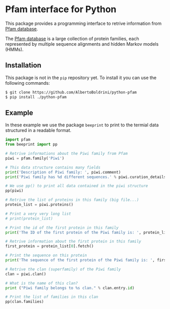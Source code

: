 # Pfam interface for Python
This package provides a programming interface to retrive information from [Pfam database](https://pfam.xfam.org/).

The [Pfam database](https://pfam.xfam.org/) is a large collection of protein families, each represented by multiple sequence alignments and hidden Markov models (HMMs).

## Installation
This package is not in the `pip` repository yet. To install it you can use the following commands:
```sh
$ git clone https://github.com/AlbertoBoldrini/python-pfam
$ pip install ./python-pfam
```


## Example
In these example we use the package `beeprint` to print to the termial data structured in a readable format. 

```python
import pfam
from beeprint import pp

# Retrive informations about the Piwi family from Pfam
piwi = pfam.family('Piwi')

# This data structure contains many fields
print('Description of Piwi family: ', piwi.comment)
print('Piwi family has %d different sequences.' % piwi.curation_details.num_seqs_full)

# We use pp() to print all data contained in the piwi structure
pp(piwi)

# Retrive the list of proteins in this family (big file...)
protein_list = piwi.proteins()

# Print a very very long list
# print(protein_list)

# Print the id of the first protein in this family
print('The ID of the first protein of the Piwi family is: ', protein_list[0].id)

# Retrive information about the first protein in this family
first_protein = protein_list[0].fetch()

# Print the sequence on this protein
print('The sequence of the first protein of the Piwi family is: ', first_protein.sequence)

# Retrive the clan (superfamily) of the Piwi family
clan = piwi.clan()

# What is the name of this clan?
print ("Piwi family belongs to %s clan." % clan.entry.id)

# Print the list of families in this clan
pp(clan.families)
```